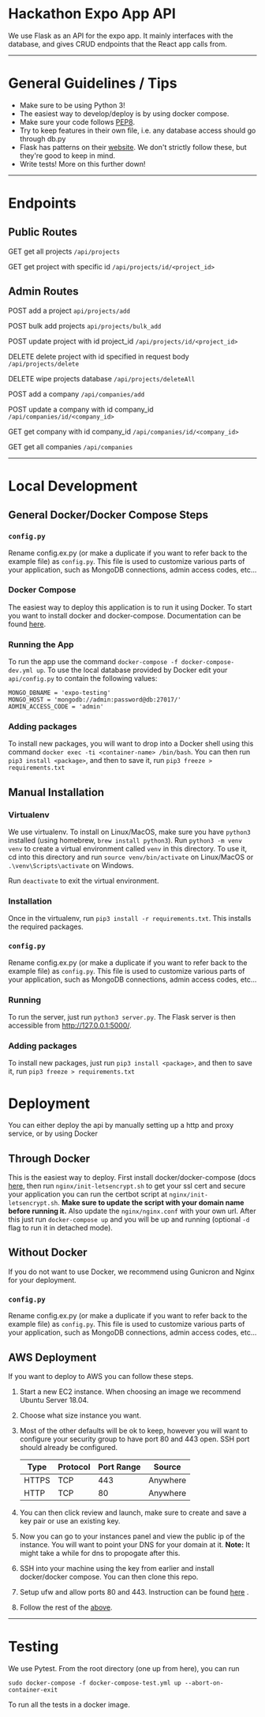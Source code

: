 # Hackathon Expo App API

We use Flask as an API for the expo app. It mainly interfaces with the database, and gives CRUD endpoints that the React app calls from.
___
# General Guidelines / Tips

* Make sure to be using Python 3!
* The easiest way to develop/deploy is by using docker compose.
* Make sure your code follows [PEP8](https://www.python.org/dev/peps/pep-0008/).
* Try to keep features in their own file, i.e. any database access should go through db.py
* Flask has patterns on their [website](http://flask.pocoo.org/docs/1.0/patterns/). We don't strictly follow these, but they're good to keep in mind.
* Write tests! More on this further down!

___
# Endpoints
## Public Routes

GET get all projects `/api/projects`

GET get project with specific id `/api/projects/id/<project_id>`

## Admin Routes

POST add a project `api/projects/add`

POST bulk add projects `api/projects/bulk_add`

POST update project with id project_id `/api/projects/id/<project_id>`

DELETE delete project with id specified in request body `/api/projects/delete`

DELETE wipe projects database `/api/projects/deleteAll`

POST add a company `/api/companies/add`

POST update a company with id company_id `/api/companies/id/<company_id>`

GET get company with id company_id `/api/companies/id/<company_id>`

GET get all companies `/api/companies`

___
# Local Development
## General Docker/Docker Compose Steps
### `config.py`
Rename config.ex.py (or make a duplicate if you want to refer back to the example file) as `config.py`. This file is used to customize various parts of your application, such as MongoDB connections, admin access codes, etc...
### Docker Compose
The easiest way to deploy this application is to run it using Docker. To start you want to install docker and docker-compose. Documentation can be found [here](https://www.docker.com/).
### Running the App
To run the app use the command `docker-compose -f docker-compose-dev.yml up`.  To use the local database provided by Docker edit your `api/config.py` to contain the following values:
```
MONGO_DBNAME = 'expo-testing'
MONGO_HOST = 'mongodb://admin:password@db:27017/'
ADMIN_ACCESS_CODE = 'admin'
```
### Adding packages
To install new packages, you will want to drop into a Docker shell using this command `docker exec -ti <container-name> /bin/bash`. You can then run `pip3 install <package>`, and then to save it, run `pip3 freeze > requirements.txt`

## Manual Installation
### Virtualenv
We use virtualenv. To install on Linux/MacOS, make sure you have `python3` installed (using homebrew, `brew install python3`). Run `python3 -m venv venv` to create a virtual environment called `venv` in this directory. To use it, cd into this directory and run `source venv/bin/activate` on Linux/MacOS or `.\venv\Scripts\activate` on Windows.

Run `deactivate` to exit the virtual environment.

### Installation
Once in the virtualenv, run `pip3 install -r requirements.txt`. This installs the required packages.

### `config.py`
Rename config.ex.py (or make a duplicate if you want to refer back to the example file) as `config.py`. This file is used to customize various parts of your application, such as MongoDB connections, admin access codes, etc...

### Running
To run the server, just run `python3 server.py`. The Flask server is then accessible from http://127.0.0.1:5000/.

### Adding packages
To install new packages, just run `pip3 install <package>`, and then to save it, run `pip3 freeze > requirements.txt`


# Deployment
You can either deploy the api by manually setting up a http and proxy service, or by using Docker
## Through Docker
This is the easiest way to deploy. First install docker/docker-compose (docs [here]((https://www.docker.com/)), then run `nginx/init-letsencrypt.sh` to get your ssl cert and secure your application you can run the certbot script at `nginx/init-letsencrypt.sh`.
**Make sure to update the script with your domain name before running it.**
Also update the `nginx/nginx.conf` with your own url. After this just run `docker-compose up` and you will be up and running (optional `-d` flag to run it in detached mode).
## Without Docker
If you do not want to use Docker, we recommend using Gunicron and Nginx for your deployment.
### `config.py`
Rename config.ex.py (or make a duplicate if you want to refer back to the example file) as `config.py`. This file is used to customize various parts of your application, such as MongoDB connections, admin access codes, etc...
## AWS Deployment
If you want to deploy to AWS you can follow these steps.

1. Start a new EC2 instance. When choosing an image we recommend Ubuntu Server 18.04.
2. Choose what size instance you want.
3. Most of the other defaults will be ok to keep, however you will want to configure your security group to have port 80 and 443 open. SSH port should already be configured.

   | Type | Protocol | Port Range | Source |
   | --- | --- | --- | --- |
   | HTTPS | TCP | 443 | Anywhere |
   | HTTP | TCP | 80 | Anywhere |
4. You can then click review and launch, make sure to create and save a key pair or use an existing key.
5. Now you can go to your instances panel and view the public ip of the instance. You will want to point your DNS for your domain at it. **Note:** It might take a while for dns to propogate after this.
6. SSH into your machine using the key from earlier and install docker/docker compose. You can then clone this repo.
7. Setup ufw and allow ports 80 and 443. Instruction can be found [here](https://www.digitalocean.com/community/tutorials/how-to-set-up-a-firewall-with-ufw-on-ubuntu-18-04) .
7. Follow the rest of the [above](#Through-Docker).

---

# Testing
We use Pytest. From the root directory (one up from here), you can run

`sudo docker-compose -f docker-compose-test.yml up --abort-on-container-exit`

To run all the tests in a docker image.